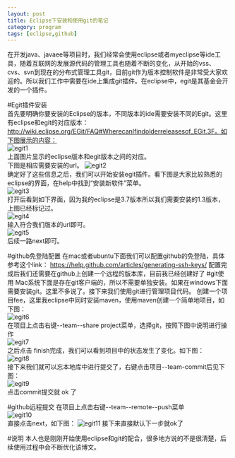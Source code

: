 ```yaml
---
layout: post
title: Eclipse下安装和使用git的笔记
category: program  
tags: [eclipse,github]  
--- 
```


在开发java、javaee等项目时，我们经常会使用eclipse或者myeclipse等ide工具，随着互联网的发展源代码的管理工具也随着不断的变化，从开始的vss、cvs、svn到现在的分布式管理工具git，目前git作为版本控制软件是非常受大家欢迎的。所以我们工作中需要在ide上集成git插件。在eclipse中，egit是其基金会开发的一个插件。

#Egit插件安装  
首先要明确你要安装的Eclipse的版本，不同版本的ide需要安装不同的Egit。这里有eclipse和egit的对应版本：http://wiki.eclipse.org/EGit/FAQ#WherecanIfindolderreleasesof_EGit.3F。如下图展示的内容：  
![egit1](../../images/egit1.png)  
上面图片显示的eclipse版本和egit版本之间的对应。  
下图是相应需要安装的url。
![egit2](../../images/egit2.png)  
确定好了这些信息之后，我们可以开始安装egit插件。看下图是大家比较熟悉的eclipse的界面，在help中找到“安装新软件”菜单。  
![egit3](../../images/egit3.png)  
打开后看到如下界面，因为我的eclipse是3.7版本所以我们需要安装的1.3版本，上图已经标记过。  
![egit4](../../images/egit4.png)  
输入符合我们版本的url即可。  
![egit5](../../images/egit5.png)  
后续一路next即可。

#github免登陆配置
在mac或者ubuntu下面我们可以配置github的免登陆，具体参考这个link：
https://help.github.com/articles/generating-ssh-keys/
配置完成后我们还需要在github上创建一个远程的版本库，目前我已经创建好了
#git使用
Mac系统下面是存在git客户端的，所以不需要单独安装。如果在windows下面需要安装git。这里不多说了。接下来我们使用git进行管理项目代码。
创建一个项目fee，这里我eclipse中同时安装maven，使用maven创建一个简单地项目，如下图：  
![egit6](../../images/egit6.png)  
在项目上点击右键--team--share project菜单，选择git，按照下图中说明进行操作  
![egit7](../../images/egit7.png)  
之后点击 finish完成，我们可以看到项目中的状态发生了变化。如下图：  
![egit8](../../images/egit8.png)  
接下来我们就可以忘本地库中进行提交了，右键点击项目--team-commit后见下图：  
![egit9](../../images/egit9.png)  
点击commit提交就 ok 了 

#github远程提交
在项目上点击右键--team--remote--push菜单  
![egit10](../../images/egit10.png)  
直接点击next，如下图：
![egit11](../../images/edit11.png)
接下来直接默认下一步就ok了

#说明
本人也是刚刚开始使用eclipse和git的配合，很多地方说的不是很清楚，后续使用过程中会不断优化该博文。
